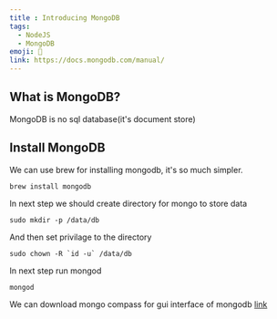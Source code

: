 ```yaml
---
title : Introducing MongoDB
tags:
  - NodeJS
  - MongoDB
emoji: 🌿
link: https://docs.mongodb.com/manual/
---
```

## What is MongoDB?
MongoDB is no sql database(it's document store)

## Install MongoDB
We can use brew for installing mongodb, it's so much simpler.
```Terminal
brew install mongodb
```
In next step we should create directory for mongo to store data

```Terminal
sudo mkdir -p /data/db
```
And then set privilage to the directory

```Termianl
sudo chown -R `id -u` /data/db
```

In next step run mongod

```Terminal
mongod
```
We can download mongo compass for gui interface of mongodb [link](https://www.mongodb.com/products/compass)
